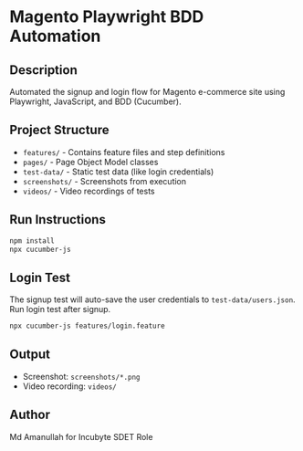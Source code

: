 # Magento Playwright BDD Automation

## Description
Automated the signup and login flow for Magento e-commerce site using Playwright, JavaScript, and BDD (Cucumber).

## Project Structure
- `features/` - Contains feature files and step definitions
- `pages/` - Page Object Model classes
- `test-data/` - Static test data (like login credentials)
- `screenshots/` - Screenshots from execution
- `videos/` - Video recordings of tests

## Run Instructions
```bash
npm install
npx cucumber-js
```

## Login Test
The signup test will auto-save the user credentials to `test-data/users.json`. Run login test after signup.
```bash
npx cucumber-js features/login.feature
```

## Output
- Screenshot: `screenshots/*.png`
- Video recording: `videos/`

## Author
Md Amanullah for Incubyte SDET Role
